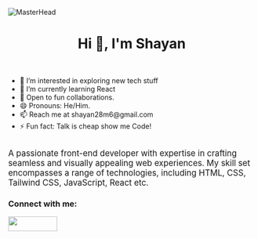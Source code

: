 ![MasterHead](header.gif)
<br>
<h1 align="center">Hi 👋, I'm Shayan</h1>
<br>

<ul>
<li>👀 I’m interested in exploring new tech stuff</li>
<li>🌱 I’m currently learning React</li>
<li>💞️ Open to fun collaborations.</li>
<li>😄 Pronouns: He/Him.</li>
<li>📫 Reach me at shayan28m6@gmail.com</a></li>
<li>⚡ Fun fact: Talk is cheap show me Code!</li>
</ul>
<br>
<big>A passionate front-end developer with expertise in crafting seamless and visually appealing web experiences.
My skill set encompasses a range of technologies, including HTML, CSS, Tailwind CSS, JavaScript, React etc.</big>

<h3 align="left">Connect with me:</h3>
<p align="left">
<a href="https://linkedin.com/in/ms-programmers/" target="blank"><img align="center" src="https://www.edigitalagency.com.au/wp-content/uploads/Linkedin-logo-png.png" height="30" width="100" /></a>

</p>




<br><br>
